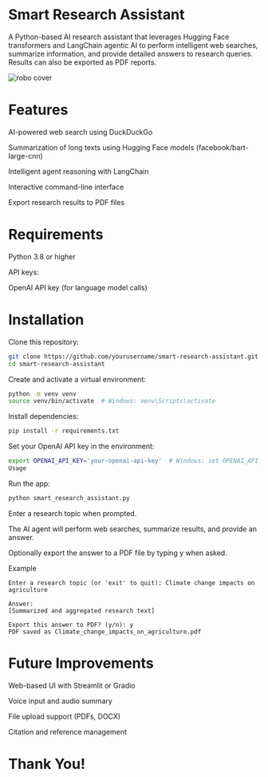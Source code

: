 # Smart Research Assistant

A Python-based AI research assistant that leverages Hugging Face transformers and LangChain agentic AI to perform intelligent web searches, summarize information, and provide detailed answers to research queries. Results can also be exported as PDF reports.

![robo cover]((https://github.com/Lalith-Akash/Smart-Research-Assistant/blob/main/robo_cover.png))

# Features

AI-powered web search using DuckDuckGo

Summarization of long texts using Hugging Face models (facebook/bart-large-cnn)

Intelligent agent reasoning with LangChain

Interactive command-line interface

Export research results to PDF files

# Requirements

Python 3.8 or higher

API keys:

OpenAI API key (for language model calls)

# Installation

Clone this repository:

```bash
git clone https://github.com/yourusername/smart-research-assistant.git
cd smart-research-assistant
```
Create and activate a virtual environment:

```bash
python -m venv venv
source venv/bin/activate  # Windows: venv\Scripts\activate
```
Install dependencies:

```bash
pip install -r requirements.txt
```
Set your OpenAI API key in the environment:

```bash
export OPENAI_API_KEY='your-openai-api-key'  # Windows: set OPENAI_API_KEY=your-openai-api-key
Usage
```
Run the app:

```bash
python smart_research_assistant.py
```
Enter a research topic when prompted.

The AI agent will perform web searches, summarize results, and provide an answer.

Optionally export the answer to a PDF file by typing y when asked.

Example
```vbnet
Enter a research topic (or 'exit' to quit): Climate change impacts on agriculture

Answer:
[Summarized and aggregated research text]

Export this answer to PDF? (y/n): y
PDF saved as Climate_change_impacts_on_agriculture.pdf
```
# Future Improvements

Web-based UI with Streamlit or Gradio

Voice input and audio summary

File upload support (PDFs, DOCX)

Citation and reference management

# Thank You! 